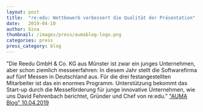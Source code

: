 ```yaml
---
layout: post
title:  "re:edu: Wettbewerb verbessert die Qualität der Präsentation"
date:   2019-04-10 
author: Gina
thumbnail: /images/press/aumablog-logo.png
categories: press
press_category: blog
---
```

"Die Reedu GmbH & Co. KG aus Münster ist zwar ein junges Unternehmen, aber schon ziemlich messeerfahren: In diesem Jahr stellt die Softwarefirma auf fünf Messen in Deutschland aus. Für die drei festangestellten Mitarbeiter ist das ein enormes Programm. Unterstützung bekommt das Start-up durch die Messeförderung für junge innovative Unternehmen, wie uns David Fehrenbach berichtet, Gründer und Chef von re:edu."
<a href="http://blog.auma.de/reedu-wettbewerb-verbessert-die-qualitaet-der-praesentation/" target="_blank">"AUMA Blog" 10.04.2019</a>
